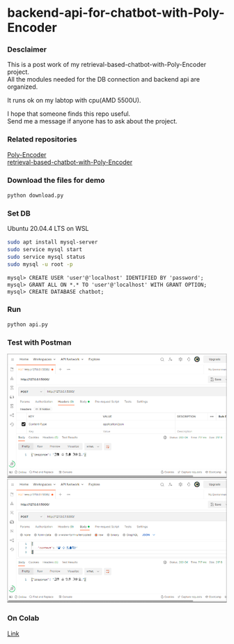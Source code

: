 # backend-api-for-chatbot-with-Poly-Encoder

### Desclaimer
This is a post work of my retrieval-based-chatbot-with-Poly-Encoder project.  
All the modules needed for the DB connection and backend api are organized.  

It runs ok on my labtop with cpu(AMD 5500U).  

I hope that someone finds this repo useful.  
Send me a message if anyone has to ask about the project. 


### Related repositories
[Poly-Encoder](https://github.com/dotsnangles/Poly-Encoder)  
[retrieval-based-chatbot-with-Poly-Encoder](https://github.com/dotsnangles/retrieval-based-chatbot-with-Poly-Encoder)

### Download the files for demo
```bash
python download.py
```

### Set DB
Ubuntu 20.04.4 LTS on WSL
```bash
sudo apt install mysql-server
sudo service mysql start
sudo service mysql status
sudo mysql -u root -p
```
```mysql
mysql> CREATE USER 'user'@'localhost' IDENTIFIED BY 'password';
mysql> GRANT ALL ON *.* TO 'user'@'localhost' WITH GRANT OPTION;
mysql> CREATE DATABASE chatbot;
```

### Run
```bash
python api.py
```

### Test with Postman
![headers](./images/headers.png)
![api_test](./images/api_test.png)

### On Colab

[Link](https://github.com/dotsnangles/chatbot-rest-api/blob/master/on_colab.ipynb)
